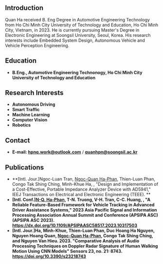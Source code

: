 ## Introduction
Quan Ha received B. Eng Degree in Automotive Engineering Technology from Ho Chi Minh City University of Technology and Education, Ho Chi Minh City, Vietnam, in 2023. He is currently pursuing Master's Degree in Electronic Engineering at Soongsil University, Seoul, Korea. His research interests include Embedded System Design, Autonomous Vehicle and Vehicle Perception Engineering.

## Education
+ **B.Eng., Automotive Engineering Technonogy, Ho Chi Minh City University of Technology and Education**


## Research Interests
+ **Autonomous Driving**
+ **Smart Traffic**
+ **Machine Learning**
+ **Computer Vision**
+ **Robotics**

## Contact
+ **E-mail: hpnq.work@outlook.com** / **quanhpn@soongsil.ac.kr**
  
## Publications
+ **[Intl. Jour.]Ngoc-Luan Tran, <ins>Ngoc-Quan Ha-Phan</ins>, Thien-Luan Phan, Congo Tak Shing Ching, Minh-Khue Ha, , "Design and Implementation of a Cost-Effective, Portable Impedance Analyzer Device with AD5941," IEEJ Transactions on Electrical and Electronic Engineering (TEEE). **
+ **[Intl. Conf.]<ins>N-Q. Ha-Phan</ins>, T-N. Truong, V-H. Tran, C-C. Huang, , "A Reliable Feature-Based Framework for Vehicle Tracking in Advanced Driver Assistance Systems," 2023 Asia Pacific Signal and Information Processing Association Annual Summit and Conference (APSIPA ASC) (APSIPA ASC 2023). https://dx.doi.org/10.1109/APSIPAASC58517.2023.10317503**
+ **[Intl. Jour.]Ha, Minh-Khue, Thien-Luan Phan, Duc Hoang Ha Nguyen, Nguyen Hoang Quan, <ins>Ngoc-Quan Ha-Phan</ins>, Congo Tak Shing Ching, and Nguyen Van Hieu. 2023. "Comparative Analysis of Audio Processing Techniques on Doppler Radar Signature of Human Walking Motion Using CNN Models" Sensors 23, no. 21: 8743. https://doi.org/10.3390/s23218743** 
